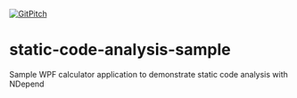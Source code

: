 [![GitPitch](https://gitpitch.com/assets/badge.svg)](https://gitpitch.com/htochenhagen/static-code-analysis-sample/demo)

# static-code-analysis-sample
Sample WPF calculator application to demonstrate static code analysis with NDepend
